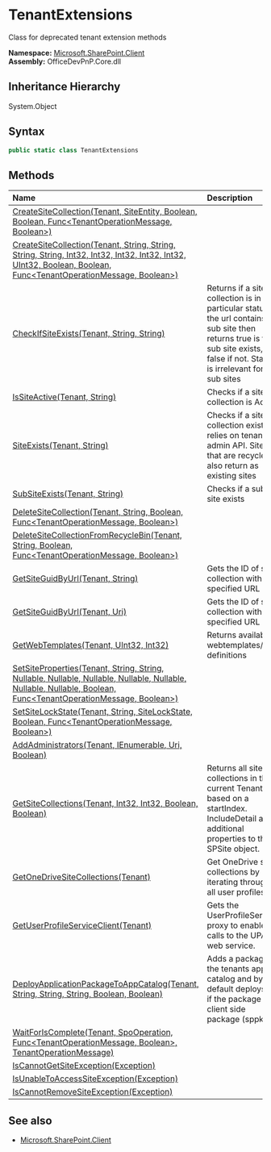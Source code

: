 # TenantExtensions
Class for deprecated tenant extension methods  

**Namespace:** [Microsoft.SharePoint.Client](Microsoft.SharePoint.Client.md)  
**Assembly:** OfficeDevPnP.Core.dll  
## Inheritance Hierarchy
System.Object  
## Syntax
```C#
public static class TenantExtensions
```
## Methods
|**Name**|**Description**|
|:-----|:-----|
| [CreateSiteCollection(Tenant, SiteEntity, Boolean, Boolean, Func<TenantOperationMessage, Boolean>)](Microsoft.SharePoint.Client.TenantExtensions.8F180B3B.md) | 
| [CreateSiteCollection(Tenant, String, String, String, String, Int32, Int32, Int32, Int32, Int32, UInt32, Boolean, Boolean, Func<TenantOperationMessage, Boolean>)](Microsoft.SharePoint.Client.TenantExtensions.5122ED46.md) | 
| [CheckIfSiteExists(Tenant, String, String)](Microsoft.SharePoint.Client.TenantExtensions.BD62D116.md) | Returns if a site collection is in a particular status. If the url contains a sub site then returns true is the sub site exists, false if not. Status is irrelevant for sub sites
| [IsSiteActive(Tenant, String)](Microsoft.SharePoint.Client.TenantExtensions.DF897728.md) | Checks if a site collection is Active
| [SiteExists(Tenant, String)](Microsoft.SharePoint.Client.TenantExtensions.FA3C7D26.md) | Checks if a site collection exists, relies on tenant admin API. Sites that are recycled also return as existing sites
| [SubSiteExists(Tenant, String)](Microsoft.SharePoint.Client.TenantExtensions.488F63FB.md) | Checks if a sub site exists
| [DeleteSiteCollection(Tenant, String, Boolean, Func<TenantOperationMessage, Boolean>)](Microsoft.SharePoint.Client.TenantExtensions.32AB407C.md) | 
| [DeleteSiteCollectionFromRecycleBin(Tenant, String, Boolean, Func<TenantOperationMessage, Boolean>)](Microsoft.SharePoint.Client.TenantExtensions.802142C7.md) | 
| [GetSiteGuidByUrl(Tenant, String)](Microsoft.SharePoint.Client.TenantExtensions.6B408500.md) | Gets the ID of site collection with specified URL
| [GetSiteGuidByUrl(Tenant, Uri)](Microsoft.SharePoint.Client.TenantExtensions.64E4CB66.md) | Gets the ID of site collection with specified URL
| [GetWebTemplates(Tenant, UInt32, Int32)](Microsoft.SharePoint.Client.TenantExtensions.26F04E93.md) | Returns available webtemplates/site definitions
| [SetSiteProperties(Tenant, String, String, Nullable<Boolean>, Nullable<SharingCapabilities>, Nullable<Int64>, Nullable<Int64>, Nullable<Double>, Nullable<Double>, Nullable<Boolean>, Boolean, Func<TenantOperationMessage, Boolean>)](Microsoft.SharePoint.Client.TenantExtensions.41BC0A90.md) | 
| [SetSiteLockState(Tenant, String, SiteLockState, Boolean, Func<TenantOperationMessage, Boolean>)](Microsoft.SharePoint.Client.TenantExtensions.EF999B08.md) | 
| [AddAdministrators(Tenant, IEnumerable<UserEntity>, Uri, Boolean)](Microsoft.SharePoint.Client.TenantExtensions.23DCEA4D.md) | 
| [GetSiteCollections(Tenant, Int32, Int32, Boolean, Boolean)](Microsoft.SharePoint.Client.TenantExtensions.9CE74F2.md) | Returns all site collections in the current Tenant based on a startIndex. IncludeDetail adds additional properties to the SPSite object.
| [GetOneDriveSiteCollections(Tenant)](Microsoft.SharePoint.Client.TenantExtensions.2C08E126.md) | Get OneDrive site collections by iterating through all user profiles.
| [GetUserProfileServiceClient(Tenant)](Microsoft.SharePoint.Client.TenantExtensions.4A97C99C.md) | Gets the UserProfileService proxy to enable calls to the UPA web service.
| [DeployApplicationPackageToAppCatalog(Tenant, String, String, String, Boolean, Boolean)](Microsoft.SharePoint.Client.TenantExtensions.8B800134.md) | Adds a package to the tenants app catalog and by default deploys it if the package is a client side package (sppkg)
| [WaitForIsComplete(Tenant, SpoOperation, Func<TenantOperationMessage, Boolean>, TenantOperationMessage)](Microsoft.SharePoint.Client.TenantExtensions.95924360.md) | 
| [IsCannotGetSiteException(Exception)](Microsoft.SharePoint.Client.TenantExtensions.21D08CEE.md) | 
| [IsUnableToAccessSiteException(Exception)](Microsoft.SharePoint.Client.TenantExtensions.7504D4FC.md) | 
| [IsCannotRemoveSiteException(Exception)](Microsoft.SharePoint.Client.TenantExtensions.6EB11217.md) | 
## See also
- [Microsoft.SharePoint.Client](Microsoft.SharePoint.Client.md)
